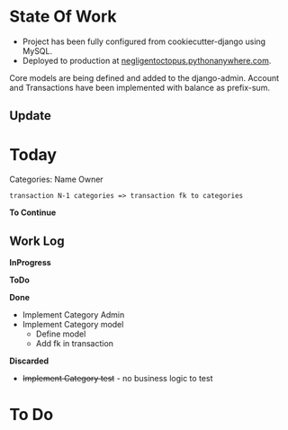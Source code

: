 # State Of Work

* Project has been fully configured from cookiecutter-django using MySQL.
* Deployed to production at [negligentoctopus.pythonanywhere.com](negligentoctopus.pythonanywhere.com).

Core models are being defined and added to the django-admin.
Account and Transactions have been implemented with balance as prefix-sum.

## Update


# Today

Categories:
    Name
    Owner

    transaction N-1 categories => transaction fk to categories

__To Continue__

## Work Log
__InProgress__

__ToDo__

__Done__
* Implement Category Admin
* Implement Category model
    * Define model
    * Add fk in transaction

__Discarded__
* ~~Implement Category test~~ - no business logic to test

# To Do
